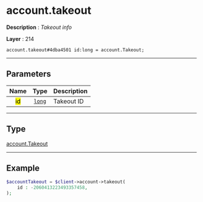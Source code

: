 # account.takeout

**Description** : *Takeout info*

**Layer** : 214

```tl
account.takeout#4dba4501 id:long = account.Takeout;
```

---

## Parameters

| Name | Type | Description |
| :---: | :---: | :--- |
| <mark>id</mark> | [`long`](type/long) | Takeout ID |

---

## Type

[account.Takeout](type/account.Takeout)

---

## Example

```php
$accountTakeout = $client->account->takeout(
	id : -2060413223493357458,
);
```